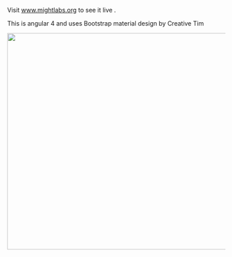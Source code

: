 Visit www.mightlabs.org to see it live .

This is angular 4 and uses Bootstrap material design by Creative Tim

<img src = "(https://user-images.githubusercontent.com/26807518/43636643-48886d60-9730-11e8-8da9-f6e07994a9b0.png" width = "700" height = "500">
